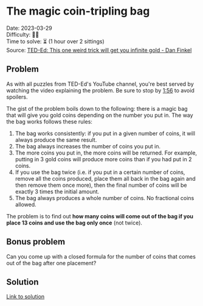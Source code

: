 # The magic coin-tripling bag

Date: 2023-03-29\
Difficulty: 🧠🧠\
Time to solve: ⏳ (1 hour over 2 sittings)\
Source: [TED-Ed: This one weird trick will get you infinite gold - Dan Finkel](https://www.youtube.com/watch?v=qgvmJTmJIKs)

## Problem

As with all puzzles from TED-Ed's YouTube channel, you're best served by watching the video explaining the problem. Be sure to stop by [1:56](https://youtu.be/qgvmJTmJIKs?t=116) to avoid spoilers.

The gist of the problem boils down to the following: there is a magic bag that will give you gold coins depending on the number you put in. The way the bag works follows these rules:

1. The bag works consistently: if you put in a given number of coins, it will always produce the same result.
2. The bag always increases the number of coins you put in.
3. The more coins you put in, the more coins will be returned. For example, putting in 3 gold coins will produce more coins than if you had put in 2 coins.
4. If you use the bag twice (i.e. if you put in a certain number of coins, remove all the coins produced, place them all back in the bag again and then remove them once more), then the final number of coins will be exactly 3 times the initial amount.
5. The bag always produces a whole number of coins. No fractional coins allowed.

The problem is to find out **how many coins will come out of the bag if you place 13 coins and use the bag only once** (not twice).

## Bonus problem

Can you come up with a closed formula for the number of coins that comes out of the bag after one placement?

## Solution

[Link to solution](Solution/README.md)
